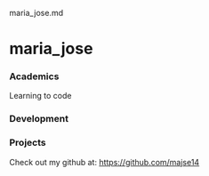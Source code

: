 maria_jose.md
#  maria_jose

### Academics

Learning to code

### Development




### Projects

Check out my github at: https://github.com/majse14